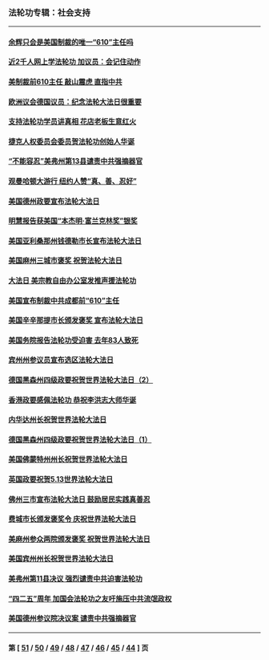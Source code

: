 ### 法轮功专辑：社会支持
---
#### [余辉只会是美国制裁的唯一“610”主任吗](../../pages/nf4386/n12972837.md?06060430) 
#### [近2千人网上学法轮功 加议员：会记住动作](../../pages/nf4386/n12972642.md?06060430) 
#### [美制裁前610主任 敲山震虎 直指中共](../../pages/nf4386/n12968555.md?06060430) 
#### [欧洲议会德国议员：纪念法轮大法日很重要](../../pages/nf4386/n12965367.md?06060430) 
#### [支持法轮功学员讲真相 花店老板生意红火](../../pages/nf4386/n12963056.md?06060430) 
#### [捷克人权委员会委员贺法轮功创始人华诞](../../pages/nf4386/n12960301.md?06060430) 
#### [“不能容忍”美弗州第13县谴责中共强摘器官](../../pages/nf4386/n12958610.md?06060430) 
#### [观曼哈顿大游行 纽约人赞“真、善、忍好”](../../pages/nf4386/n12956249.md?06060430) 
#### [美国德州政要宣布法轮大法日](../../pages/nf4386/n12958567.md?06060430) 
#### [明慧报告获美国“本杰明‧富兰克林奖”银奖](../../pages/nf4386/n12955404.md?06060430) 
#### [美国亚利桑那州钱德勒市长宣布法轮大法日](../../pages/nf4386/n12953813.md?06060430) 
#### [美国麻州三城市褒奖 祝贺法轮大法日](../../pages/nf4386/n12953756.md?06060430) 
#### [大法日 美宗教自由办公室发推声援法轮功](../../pages/nf4386/n12950669.md?06060430) 
#### [美国宣布制裁中共成都前“610”主任](../../pages/nf4386/n12943654.md?06060430) 
#### [美国辛辛那提市长颁发褒奖 宣布法轮大法日](../../pages/nf4386/n12948869.md?06060430) 
#### [美国务院报告法轮功受迫害 去年83人致死](../../pages/nf4386/n12944350.md?06060430) 
#### [宾州州参议员宣布选区法轮大法日](../../pages/nf4386/n12939844.md?06060430) 
#### [德国黑森州四级政要祝贺世界法轮大法日（2）](../../pages/nf4386/n12937571.md?06060430) 
#### [香港政要感佩法轮功 恭祝李洪志大师华诞](../../pages/nf4386/n12937400.md?06060430) 
#### [内华达州长祝贺世界法轮大法日](../../pages/nf4386/n12936785.md?06060430) 
#### [德国黑森州四级政要祝贺世界法轮大法日（1）](../../pages/nf4386/n12934877.md?06060430) 
#### [美国佛蒙特州州长祝贺世界法轮大法日](../../pages/nf4386/n12935031.md?06060430) 
#### [英国政要祝贺5.13世界法轮大法日](../../pages/nf4386/n12934700.md?06060430) 
#### [佛州三市宣布法轮大法日 鼓励居民实践真善忍](../../pages/nf4386/n12934466.md?06060430) 
#### [费城市长颁发褒奖令 庆祝世界法轮大法日](../../pages/nf4386/n12928833.md?06060430) 
#### [美麻州参众两院颁发褒奖 祝贺世界法轮大法日](../../pages/nf4386/n12928372.md?06060430) 
#### [美国宾州州长祝贺世界法轮大法日](../../pages/nf4386/n12928310.md?06060430) 
#### [美弗州第11县决议 强烈谴责中共迫害法轮功](../../pages/nf4386/n12925015.md?06060430) 
#### [“四二五”周年 加国会法轮功之友吁施压中共流氓政权](../../pages/nf4386/n12896250.md?06060430) 
#### [美国德州参议院决议案 谴责中共强摘器官](../../pages/nf4386/n12924452.md?06060430) 

---
#### 第 [ [51](./51.md?06060430) / [50](./50.md?06060430) / [49](./49.md?06060430) / [48](./48.md?06060430) / [47](./47.md?06060430) / [46](./46.md?06060430) / [45](./45.md?06060430) / [44](./44.md?06060430) ] 页
